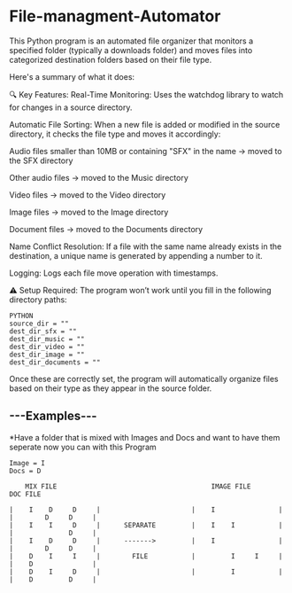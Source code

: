 # File-managment-Automator

This Python program is an automated file organizer that monitors a specified folder (typically a downloads folder) and moves files into categorized destination folders based on their file type. 

Here's a summary of what it does:

🔍 Key Features:
Real-Time Monitoring: Uses the watchdog library to watch for changes in a source directory.

Automatic File Sorting: When a new file is added or modified in the source directory, it checks the file type and moves it accordingly:

Audio files smaller than 10MB or containing "SFX" in the name → moved to the SFX directory

Other audio files → moved to the Music directory

Video files → moved to the Video directory

Image files → moved to the Image directory

Document files → moved to the Documents directory

Name Conflict Resolution: If a file with the same name already exists in the destination, a unique name is generated by appending a number to it.

Logging: Logs each file move operation with timestamps.

⚠️ Setup Required:
The program won’t work until you fill in the following directory paths:

    PYTHON
    source_dir = ""
    dest_dir_sfx = ""
    dest_dir_music = ""
    dest_dir_video = ""
    dest_dir_image = ""
    dest_dir_documents = ""

Once these are correctly set, the program will automatically organize files based on their type as they appear in the source folder.






---Examples---
----------------------
*Have a folder that is mixed with Images and Docs and want to have them seperate now you can with this Program

    Image = I
    Docs = D
     
        MIX FILE                                       IMAGE FILE                         DOC FILE
                            
    |    I    D     D     |                       |    I                |            |        D     D     |
    |    I    I     D     |      SEPARATE         |    I    I           |            |              D     |
    |    I    D     D     |      ------->         |    I                |            |        D     D     |
    |    D    I     I     |        FILE           |         I     I     |            |    D               |
    |    D    I     D     |                       |         I           |            |    D         D     |
